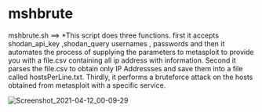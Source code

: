 # mshbrute
mshbrute.sh ==> *This script does three functions. first it accepts shodan_api_key ,shodan_query usernames , passwords and then it automates the process of supplying the parameters to metasploit to provide you with a file.csv containing all ip address with information. Second it parses the file.csv to obtain only IP Addressses and save them into a file called hostsPerLine.txt. Thirdly, it performs a bruteforce attack on the hosts obtained from metasploit with a specific service.


![Screenshot_2021-04-12_00-09-29](https://user-images.githubusercontent.com/49913818/114328970-3077c300-9b0c-11eb-9ec4-e8d945e76987.png)

